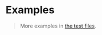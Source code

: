 # Examples

> More examples in [the test files](https://github.com/aureooms/js-pairs/tree/master/test/src).
